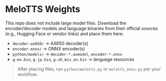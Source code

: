 # MeloTTS Weights

This repo does not include large model files.
Download the encoder/decoder models and language binaries from their official sources (e.g., Hugging Face or vendor links) and place them here:

- `decoder-ax650/` → AX650 decoder(s)
- `encoder-onnx/` → ONNX encoder(s)
- `python/models/` → `decoder-*.axmodel`, `encoder-*.onnx`
- `g-en.bin`, `g-jp.bin`, `g-zh_mix_en.bin` → language resources

> After placing files, run `python/melotts.py` or `melotts_onnx.py` per your workflow.
